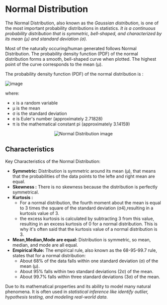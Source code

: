 # Normal Distribution

The Normal Distribution, also known as the *Gaussian distribution*, is one of the most important probability distributions in statistics. *It is a continuous probability distribution that is symmetric, bell-shaped, and characterized by its mean (μ) and standard deviation (σ).*

Most of the naturally occuring/human generated follows Normal Distribution.
The probability density function (PDF) of the normal distribution forms a smooth, bell-shaped curve when plotted. The highest point of the curve corresponds to the mean (μ).

The probability density function (PDF) of the normal distribution is :

![image](https://github.com/sateeshfrnd/Statistics/assets/8160366/19088b1b-7fe6-40b9-973b-cd66b9a70f1e)

where:
- x is a random variable
- μ is the mean
- σ is the standard deviation
- e is Euler's number (approximately 2.71828)
- π is the mathematical constant pi (approximately 3.14159)

<p align="center">
  <img src="https://github.com/sateeshfrnd/Statistics/assets/8160366/56ca35ef-e6b5-4a39-8939-157a5c49227a" alt="Normal Distribution image"/>
</p>


## Characteristics 
Key Characteristics of the Normal Distribution:
- **Symmetric:** Distribution is symmetric around its mean (μ), that means that the probabilities of the data points to the lefte and right mean are equal.
- **Skewness :** There is no skewness because the distribution is perfectly symmetrical.
- **Kurtosis :** 
  - For a normal distribution, the fourth moment about the mean is equal to 3 times the square of the standard deviation (σ4),resulting in a kurtosis value of 3.
  -  the excess kurtosis is calculated by subtracting 3 from this value, resulting in an excess kurtosis of 0 for a normal distribution. This is why it's often said that the kurtosis value of a normal distribution is 3.
-  **Mean,Median,Mode are equal:** Distribution is symmetric, so mean, median, and mode are all equal.
-  **Empirical Rule:** The empirical rule, also known as the 68-95-99.7 rule, states that for a normal distribution:
    - About 68% of the data falls within one standard deviation (σ) of the mean (μ).
    - About 95% falls within two standard deviations (2σ) of the mean.
    - About 99.7% falls within three standard deviations (3σ) of the mean.

Due to its mathematical properties and its ability to model many natural phenomena. It is often used in *statistical inference like identify outlier, hypothesis testing, and modeling real-world data*.
